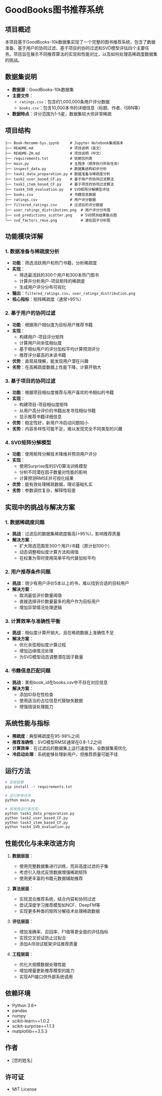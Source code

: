 # GoodBooks图书推荐系统

## 项目概述
本项目基于GoodBooks-10k数据集实现了一个完整的图书推荐系统，包含了数据准备、基于用户的协同过滤、基于项目的协同过滤和SVD模型评估四个主要任务。项目旨在展示不同推荐算法的实现和性能对比，以及如何处理高稀疏度数据集的挑战。

## 数据集说明
- **数据源**：GoodBooks-10k数据集
- **主要文件**：
  - `ratings.csv`：包含约1,000,000条用户评分数据
  - `books.csv`：包含10,000本书的详细信息（标题、作者、ISBN等）
- **数据特点**：评分范围为1-5星，数据集较大但非常稀疏

## 项目结构
```
├── Book-Recomm-Sys.ipynb     # Jupyter Notebook集成版本
├── README.md                 # 项目说明（英文）
├── README-ZH.md              # 项目说明（中文）
├── requirements.txt          # 依赖包列表
├── main.py                   # 主程序（顺序执行所有任务）
├── inspect_data.py           # 数据集结构初步分析
├── task1_data_preparation.py # 数据准备与稀疏度分析
├── task2_user_based_CF.py    # 基于用户的协同过滤算法
├── task3_item_based_CF.py    # 基于项目的协同过滤算法
├── task4_SVD_evaluation.py   # SVD矩阵分解模型评估
├── books.csv                 # 书籍信息数据
├── ratings.csv               # 用户评分数据
├── filtered_ratings.csv      # 过滤后的评分数据
├── user_ratings_distribution.png  # 用户评分分布图
├── svd_predictions_scatter.png    # SVD预测结果散点图
└── svd_factors_rmse.png           # 潜在因子分析图
```

## 功能模块详解

### 1. 数据准备与稀疏度分析
- **功能**：筛选活跃用户和热门书籍，分析稀疏度
- **实现**：
  - 筛选最活跃的300个用户和300本热门图书
  - 计算并分析用户-项目矩阵的稀疏度
  - 生成用户评分分布可视化
- **输出**：`filtered_ratings.csv`、`user_ratings_distribution.png`
- **核心指标**：矩阵稀疏度（通常>95%）

### 2. 基于用户的协同过滤
- **功能**：根据用户相似度为目标用户推荐书籍
- **实现**：
  - 构建用户-项目评分矩阵
  - 计算用户间余弦相似度
  - 基于相似用户的评分加权平均计算预测评分
  - 推荐评分最高的未读书籍
- **优势**：直观易理解，能发现用户潜在兴趣
- **劣势**：在高稀疏度数据上性能下降，计算开销大

### 3. 基于项目的协同过滤
- **功能**：根据项目相似度推荐与用户喜欢的书相似的书籍
- **实现**：
  - 构建项目-项目相似度矩阵
  - 从用户高分评价的书籍出发寻找相似书籍
  - 显示推荐书籍详细信息
- **优势**：稳定性好，新用户冷启动问题较小
- **劣势**：内容多样性可能不足，难以发现完全不同类型的兴趣

### 4. SVD矩阵分解模型
- **功能**：使用矩阵分解技术降维并预测用户评分
- **实现**：
  - 使用Surprise库的SVD算法训练模型
  - 分析不同潜在因子数量对性能的影响
  - 计算预测RMSE并可视化结果
- **优势**：能有效处理稀疏数据，理论基础扎实
- **劣势**：参数调优复杂，解释性较差

## 实现中的挑战与解决方案

### 1. 数据稀疏度问题
- **挑战**：过滤后的数据集稀疏度极高(>95%)，影响推荐质量
- **解决方案**：
  - 扩大筛选范围至300个用户/书籍（原计划100个）
  - 动态调整相似度计算方法和阈值
  - 在权重为零时使用简单平均代替加权平均

### 2. 用户推荐条件问题
- **挑战**：很少有用户评价5本以上的书，难以找到合适的目标用户
- **解决方案**：
  - 取消最低评价数量阈值
  - 直接选择评价数量最多的用户作为目标用户
  - 增加异常情况处理逻辑

### 3. 计算效率与准确性平衡
- **挑战**：相似度计算开销大，且在稀疏数据上准确性不足
- **解决方案**：
  - 优化余弦相似度计算过程
  - 增加边缘情况处理
  - 为SVD模型动态调整潜在因子数量

### 4. 书籍信息匹配问题
- **挑战**：某些book_id在books.csv中不存在对应信息
- **解决方案**：
  - 添加ID存在性检查
  - 使用适当的占位信息代替缺失数据
  - 增强错误处理能力

## 系统性能与指标
- **稀疏度**：典型稀疏度在95-98%之间
- **推荐准确性**：SVD模型RMSE通常在0.8-1.2之间
- **计算效率**：在过滤后的数据集上运行速度快，全数据集需优化
- **冷启动处理**：系统能够处理新用户，但推荐质量可能不佳

## 运行方法
```bash
# 安装依赖
pip install -r requirements.txt

# 运行所有任务
python main.py

# 或单独运行各任务
python task1_data_preparation.py
python task2_user_based_CF.py
python task3_item_based_CF.py
python task4_SVD_evaluation.py
```

## 性能优化与未来改进方向
1. **数据层面**：
   - 使用完整数据集进行训练，而非高度过滤的子集
   - 考虑引入隐式反馈数据增强稀疏矩阵
   - 使用更丰富的书籍元数据辅助推荐

2. **算法层面**：
   - 实现混合推荐系统，结合内容和协同过滤
   - 尝试深度学习推荐模型如NCF、DeepFM等
   - 实现更多种类的矩阵分解技术处理稀疏数据

3. **评估层面**：
   - 增加准确率、召回率、F1值等更全面的评估指标
   - 实现交叉验证防止过拟合
   - 添加A/B测试框架评估推荐质量

4. **工程层面**：
   - 优化大规模数据处理性能
   - 增加增量更新推荐模型的能力
   - 实现API接口供外部系统调用

## 依赖环境
- Python 3.6+
- pandas
- numpy
- scikit-learn==1.0.2
- scikit-surprise==1.1.3
- matplotlib==3.5.3

## 作者
- [您的姓名]

## 许可证
- MIT License 